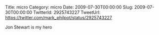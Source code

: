 Title: micro
Category: micro
Date: 2009-07-30T00:00:00
Slug: 2009-07-30T00:00:00
TwitterId: 2925743227
TweetUrl: https://twitter.com/mark_philpot/status/2925743227

Jon Stewart is my hero